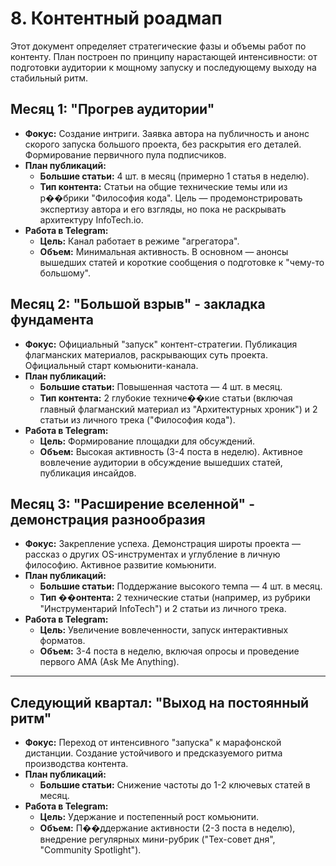 # 8. Контентный роадмап

Этот документ определяет стратегические фазы и объемы работ по контенту. План построен по принципу нарастающей интенсивности: от подготовки аудитории к мощному запуску и последующему выходу на стабильный ритм.

## Месяц 1: "Прогрев аудитории"

*   **Фокус:** Создание интриги. Заявка автора на публичность и анонс скорого запуска большого проекта, без раскрытия его деталей. Формирование первичного пула подписчиков.
*   **План публикаций:**
    *   **Большие статьи:** 4 шт. в месяц (примерно 1 статья в неделю).
    *   **Тип контента:** Статьи на общие технические темы или из р��брики "Философия кода". Цель — продемонстрировать экспертизу автора и его взгляды, но пока не раскрывать архитектуру InfoTech.io.
*   **Работа в Telegram:**
    *   **Цель:** Канал работает в режиме "агрегатора".
    *   **Объем:** Минимальная активность. В основном — анонсы вышедших статей и короткие сообщения о подготовке к "чему-то большому".

## Месяц 2: "Большой взрыв" - закладка фундамента

*   **Фокус:** Официальный "запуск" контент-стратегии. Публикация флагманских материалов, раскрывающих суть проекта. Официальный старт комьюнити-канала.
*   **План публикаций:**
    *   **Большие статьи:** Повышенная частота — 4 шт. в месяц.
    *   **Тип контента:** 2 глубокие техниче��кие статьи (включая главный флагманский материал из "Архитектурных хроник") и 2 статьи из личного трека ("Философия кода").
*   **Работа в Telegram:**
    *   **Цель:** Формирование площадки для обсуждений.
    *   **Объем:** Высокая активность (3-4 поста в неделю). Активное вовлечение аудитории в обсуждение вышедших статей, публикация инсайдов.

## Месяц 3: "Расширение вселенной" - демонстрация разнообразия

*   **Фокус:** Закрепление успеха. Демонстрация широты проекта — рассказ о других OS-инструментах и углубление в личную философию. Активное развитие комьюнити.
*   **План публикаций:**
    *   **Большие статьи:** Поддержание высокого темпа — 4 шт. в месяц.
    *   **Тип ��онтента:** 2 технические статьи (например, из рубрики "Инструментарий InfoTech") и 2 статьи из личного трека.
*   **Работа в Telegram:**
    *   **Цель:** Увеличение вовлеченности, запуск интерактивных форматов.
    *   **Объем:** 3-4 поста в неделю, включая опросы и проведение первого AMA (Ask Me Anything).

---

## Следующий квартал: "Выход на постоянный ритм"

*   **Фокус:** Переход от интенсивного "запуска" к марафонской дистанции. Создание устойчивого и предсказуемого ритма производства контента.
*   **План публикаций:**
    *   **Большие статьи:** Снижение частоты до 1-2 ключевых статей в месяц.
*   **Работа в Telegram:**
    *   **Цель:** Удержание и постепенный рост комьюнити.
    *   **Объем:** П��ддержание активности (2-3 поста в неделю), внедрение регулярных мини-рубрик ("Тех-совет дня", "Community Spotlight").
